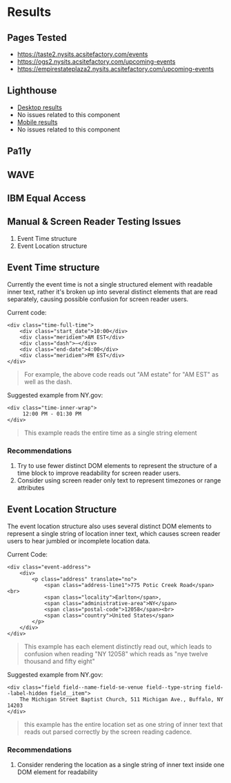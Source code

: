 # Results

## Pages Tested
- https://taste2.nysits.acsitefactory.com/events
- https://ogs2.nysits.acsitefactory.com/upcoming-events
- https://empirestateplaza2.nysits.acsitefactory.com/upcoming-events

## Lighthouse
- [Desktop results](/audit_results/ACSF/event-cards/lighthouse/desktop/)
- No issues related to this component
- [Mobile results](/audit_results/ACSF/event-cards/lighthouse/mobile/)
- No issues related to this component


## Pa11y

## WAVE

## IBM Equal Access


## Manual & Screen Reader Testing Issues
1. Event Time structure
2. Event Location structure 

## Event Time structure
Currently the event time is not a single structured element with readable inner text, rather it's broken up into several distinct elements that are read separately, causing possible confusion for screen reader users.

Current code:
```
<div class="time-full-time">
    <div class="start_date">10:00</div>
    <div class="meridiem">AM EST</div>
    <div class="dash">—</div>
    <div class="end-date">4:00</div>
    <div class="meridiem">PM EST</div>
</div>
```
> For example, the above code reads out "AM estate" for "AM EST" as well as the dash.

Suggested example from NY.gov:
```
<div class="time-inner-wrap">
     12:00 PM - 01:30 PM
</div>
```
> This example reads the entire time as a single string element

### Recommendations
1. Try to use fewer distinct DOM elements to represent the structure of a time block to improve readability for screen reader users.
2. Consider using screen reader only text to represent timezones or range attributes

## Event Location Structure
The event location structure also uses several distinct DOM elements to represent a single string of location inner text, which causes screen reader users to hear jumbled or incomplete location data. 

Current Code:
```
<div class="event-address">
    <div>
        <p class="address" translate="no">
            <span class="address-line1">775 Potic Creek Road</span><br>
            <span class="locality">Earlton</span>, 
            <span class="administrative-area">NY</span> 
            <span class="postal-code">12058</span><br>
            <span class="country">United States</span>
        </p>
    </div>
</div>
```
> This example has each element distinctly read out, which leads to confusion when reading "NY 12058" which reads as "nye twelve thousand and fifty eight" 

Suggested example from NY.gov:
```
<div class="field field--name-field-se-venue field--type-string field--label-hidden field__item">
    The Michigan Street Baptist Church, 511 Michigan Ave., Buffalo, NY 14203
</div>
```
> this example has the entire location set as one string of inner text that reads out parsed correctly by the screen reading cadence. 

### Recommendations
1. Consider rendering the location as a single string of inner text inside one DOM element for readability
